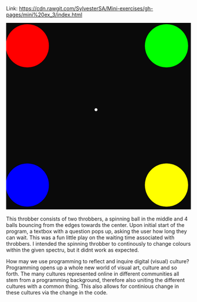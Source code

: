 Link: https://cdn.rawgit.com/SylvesterSA/Mini-exercises/gh-pages/mini%20ex_3/index.html

 ![ScreenShot](https://github.com/SylvesterSA/Mini-exercises/blob/gh-pages/mini%20ex_3/Udklip.PNG)

This throbber consists of two throbbers, a spinning ball in the middle and 4 balls bouncing from the edges towards the center. 
Upon initial start of the program, a textbox with a question pops up, asking the user how long they can wait. 
This was a fun little play on the waiting time associated with throbbers. I intended the spinning throbber to continously to change colours within the given spectru, 
but it didnt work as expected. 


How may we use programming to reflect and inquire digital (visual) culture?
Programming opens up a whole new world of visual art, culture and so forth. The many cultures represented online in different communities
all stem from a programming background, therefore also uniting the different cultures with a common thing. This also allows for continious
change in these cultures via the change in the code. 
